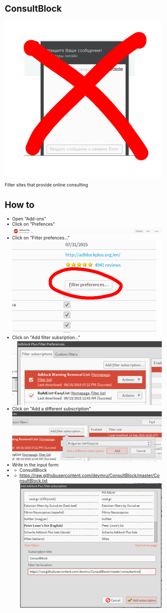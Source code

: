 # ConsultBlock
![ConsultBlock](img/notconsult.png)

Filter sites that provide online consulting
# How to
* Open "Add-ons"
* Click on "Prefences"
![step2](img/step2.png)
* Click on "Filter prefences..."
![step3](img/step3.png)
* Click on "Add filter subsription..."
![step4](img/step4.png)
* Click on "Add a different subscription"
![step5](img/step5.png)
* Write in the input form:
* * ConsultBlock
* * https://raw.githubusercontent.com/devmru/ConsultBlock/master/ConsultBlock.txt
![step6](img/step6.png)
